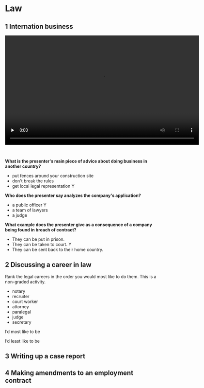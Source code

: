 # Law

## 1 Internation business

<video class="ets-vp " width="640" height="360" playsinline="playsinline" preload="none" src="https://cns2.ef-cdn.com/Juno/27/30/7/v/27307/Ind_Spins_Legal.mp4" style="text-size-adjust: auto !important; user-select: auto;" controls poster=""><div pseudo="-webkit-media-controls" class="sizing-small phase-pre-ready state-no-metadata"><br class="Apple-interchange-newline"><div pseudo="-webkit-media-controls-enclosure"></div></div></video>

**What is the presenter's main piece of advice about doing business in another country?**

- put fences around your construction site
- don't break the rules
- get local legal representation Y

**Who does the presenter say analyzes the company's application?**

- a public officer Y
- a team of lawyers
- a judge

**What example does the presenter give as a consequence of a company being found in breach of contract?**

- They can be put in prison.
- They can be taken to court. Y
- They can be sent back to their home country.

## 2 Discussing a career in law

Rank the legal careers in the order you would most like to do them. This is a non-graded activity.

- notary
- recruiter
- court worker
- attorney
- paralegal
- judge
- secretary

I’d most like to be

I’d least like to be

## 3 Writing up a case report

## 4 Making amendments to an employment contract